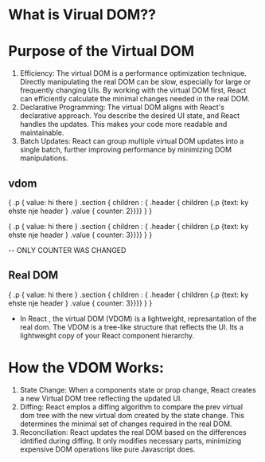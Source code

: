 # What is Virual DOM??

# Purpose of the Virtual DOM

1. Efficiency: The virtual DOM is a performance optimization technique. Directly manipulating the real DOM can be slow, especially for large or frequently changing UIs. By working with the virtual DOM first, React can efficiently calculate the minimal changes needed in the real DOM.
2. Declarative Programming: The virtual DOM aligns with React's declarative approach. You describe the desired UI state, and React handles the updates. This makes your code more readable and maintainable.
3. Batch Updates: React can group multiple virtual DOM updates into a single batch, further improving performance by minimizing DOM manipulations.


## vdom

{
.p {
    value: hi there
}
.section {
    children : { .header { children {.p {text: ky ehste nje header } .value { counter: 2}}}}
}
}


{
.p {
    value: hi there
}
.section {
    children : { .header { children {.p {text: ky ehste nje header } .value { counter: 3}}}}
}
}

-- ONLY COUNTER WAS CHANGED

## Real DOM
{
.p {
    value: hi there
}
.section {
    children : { .header { children {.p {text: ky ehste nje header } .value { counter: 3}}}}
}
}


- In React , the virtual DOM (VDOM) is a lightweight, represantation of the real dom. The VDOM is a tree-like structure that reflects the UI. Its a lightweight copy of your React component hierarchy.

# How the VDOM Works:

1. State Change: When a components state or prop change, React creates a new Virtual DOM tree reflecting the updated UI.
2. Diffing: React emplos a diffing algorithm to compare the prev virtual dom tree with the new virtual dom created by the state change. This determines the minimal set of changes required in the real DOM.
3. Reconciliation: React updates the real DOM based on the differences idntified during diffing. It only modifies necessary parts, minimizing expensive DOM operations like pure Javascript does. 

